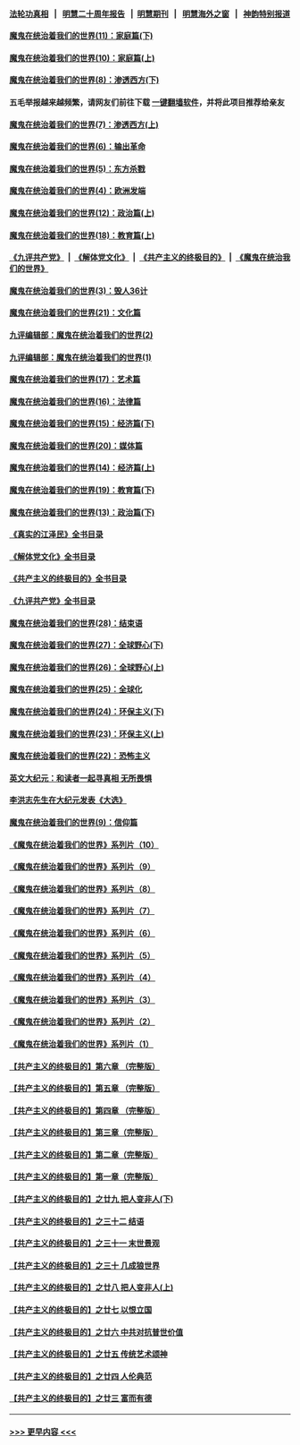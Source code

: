 #### [法轮功真相](https://github.com/gfw-breaker/truth/blob/master/README.md?t=0) &nbsp;&nbsp;|&nbsp;&nbsp; [明慧二十周年报告](https://github.com/gfw-breaker/mh-reports/blob/master/README.md?t=0) &nbsp;&nbsp;|&nbsp;&nbsp;[明慧期刊](https://github.com/gfw-breaker/mh-qikan) &nbsp;&nbsp;|&nbsp;&nbsp; [明慧海外之窗](https://github.com/gfw-breaker/mh-news/blob/master/README.md?t=0) &nbsp;&nbsp;|&nbsp;&nbsp; [神韵特别报道](https://github.com/gfw-breaker/mh-news/blob/master/shenyun.md?t=0)
#### [魔鬼在统治着我们的世界(11)：家庭篇(下)](../pages/nsc422/n10440961.md?t=12051401) 
#### [魔鬼在统治着我们的世界(10)：家庭篇(上)](../pages/nsc422/n10435448.md?t=12051401) 
#### [魔鬼在统治着我们的世界(8)：渗透西方(下)](../pages/nsc422/n10429603.md?t=12051401) 
#### 五毛举报越来越频繁，请网友们前往下载 [一键翻墙软件](https://github.com/gfw-breaker/ssr-accounts)，并将此项目推荐给亲友
#### [魔鬼在统治着我们的世界(7)：渗透西方(上)](../pages/nsc422/n10426013.md?t=12051401) 
#### [魔鬼在统治着我们的世界(6)：输出革命](../pages/nsc422/n10421536.md?t=12051401) 
#### [魔鬼在统治着我们的世界(5)：东方杀戮](../pages/nsc422/n10417707.md?t=12051401) 
#### [魔鬼在统治着我们的世界(4)：欧洲发端](../pages/nsc422/n10414890.md?t=12051401) 
#### [魔鬼在统治着我们的世界(12)：政治篇(上)](../pages/nsc422/n10444576.md?t=12051401) 
#### [魔鬼在统治着我们的世界(18)：教育篇(上)](../pages/nsc422/n10526970.md?t=12051401) 
#### [《九评共产党》](https://github.com/begood0513/9ping.md/blob/master/README.md) &nbsp;|&nbsp; [《解体党文化》](../../../../jtdwh.md/blob/master/README.md)  &nbsp;|&nbsp; [《共产主义的终极目的》](../../../../gczydzjmd.md/blob/master/README.md) &nbsp;|&nbsp; [《魔鬼在统治我们的世界》](../../../../mgztzwmdsj.md/blob/master/README.md) 
#### [魔鬼在统治着我们的世界(3)：毁人36计](../pages/nsc422/n10411583.md?t=12051401) 
#### [魔鬼在统治着我们的世界(21)：文化篇](../pages/nsc422/n10597706.md?t=12051401) 
#### [九评编辑部：魔鬼在统治着我们的世界(2)](../pages/nsc422/n10410036.md?t=12051401) 
#### [九评编辑部：魔鬼在统治着我们的世界(1)](../pages/nsc422/n10406825.md?t=12051401) 
#### [魔鬼在统治着我们的世界(17)：艺术篇](../pages/nsc422/n10499093.md?t=12051401) 
#### [魔鬼在统治着我们的世界(16)：法律篇](../pages/nsc422/n10485969.md?t=12051401) 
#### [魔鬼在统治着我们的世界(15)：经济篇(下)](../pages/nsc422/n10469975.md?t=12051401) 
#### [魔鬼在统治着我们的世界(20)：媒体篇](../pages/nsc422/n10586579.md?t=12051401) 
#### [魔鬼在统治着我们的世界(14)：经济篇(上)](../pages/nsc422/n10457370.md?t=12051401) 
#### [魔鬼在统治着我们的世界(19)：教育篇(下)](../pages/nsc422/n10564808.md?t=12051401) 
#### [魔鬼在统治着我们的世界(13)：政治篇(下)](../pages/nsc422/n10448270.md?t=12051401) 
#### [《真实的江泽民》全书目录](../pages/nsc422/n13721399.md?t=12051401) 
#### [《解体党文化》全书目录](../pages/nsc422/n13721157.md?t=12051401) 
#### [《共产主义的终极目的》全书目录](../pages/nsc422/n13721048.md?t=12051401) 
#### [《九评共产党》全书目录](../pages/nsc422/n13708085.md?t=12051401) 
#### [魔鬼在统治着我们的世界(28)：结束语](../pages/nsc422/n10936246.md?t=12051401) 
#### [魔鬼在统治着我们的世界(27)：全球野心(下)](../pages/nsc422/n10928319.md?t=12051401) 
#### [魔鬼在统治着我们的世界(26)：全球野心(上)](../pages/nsc422/n10900318.md?t=12051401) 
#### [魔鬼在统治着我们的世界(25)：全球化](../pages/nsc422/n10788205.md?t=12051401) 
#### [魔鬼在统治着我们的世界(24)：环保主义(下)](../pages/nsc422/n10695307.md?t=12051401) 
#### [魔鬼在统治着我们的世界(23)：环保主义(上)](../pages/nsc422/n10688613.md?t=12051401) 
#### [魔鬼在统治着我们的世界(22)：恐怖主义](../pages/nsc422/n10614727.md?t=12051401) 
#### [英文大纪元：和读者一起寻真相 无所畏惧](../pages/nsc422/n12542027.md?t=12051401) 
#### [李洪志先生在大纪元发表《大选》](../pages/nsc422/n12534746.md?t=12051401) 
#### [魔鬼在统治着我们的世界(9)：信仰篇](../pages/nsc422/n10432159.md?t=12051401) 
#### [《魔鬼在统治着我们的世界》系列片（10）](../pages/nsc422/n12292670.md?t=12051401) 
#### [《魔鬼在统治着我们的世界》系列片（9）](../pages/nsc422/n12290859.md?t=12051401) 
#### [《魔鬼在统治着我们的世界》系列片（8）](../pages/nsc422/n12287445.md?t=12051401) 
#### [《魔鬼在统治着我们的世界》系列片（7）](../pages/nsc422/n12283425.md?t=12051401) 
#### [《魔鬼在统治着我们的世界》系列片（6）](../pages/nsc422/n12282314.md?t=12051401) 
#### [《魔鬼在统治着我们的世界》系列片（5）](../pages/nsc422/n12281419.md?t=12051401) 
#### [《魔鬼在统治着我们的世界》系列片（4）](../pages/nsc422/n12274024.md?t=12051401) 
#### [《魔鬼在统治着我们的世界》系列片（3）](../pages/nsc422/n12271322.md?t=12051401) 
#### [《魔鬼在统治着我们的世界》系列片（2）](../pages/nsc422/n12269049.md?t=12051401) 
#### [《魔鬼在统治着我们的世界》系列片（1）](../pages/nsc422/n12267575.md?t=12051401) 
#### [【共产主义的终极目的】第六章 （完整版）](../pages/nsc422/n11428913.md?t=12051401) 
#### [【共产主义的终极目的】第五章 （完整版）](../pages/nsc422/n11428912.md?t=12051401) 
#### [【共产主义的终极目的】第四章 （完整版）](../pages/nsc422/n11428907.md?t=12051401) 
#### [【共产主义的终极目的】第三章（完整版）](../pages/nsc422/n11428848.md?t=12051401) 
#### [【共产主义的终极目的】第二章（完整版）](../pages/nsc422/n11428831.md?t=12051401) 
#### [【共产主义的终极目的】第一章（完整版）](../pages/nsc422/n11417651.md?t=12051401) 
#### [【共产主义的终极目的】之廿九 把人变非人(下)](../pages/nsc422/n11344140.md?t=12051401) 
#### [【共产主义的终极目的】之三十二 结语](../pages/nsc422/n11360535.md?t=12051401) 
#### [【共产主义的终极目的】之三十一 末世景观](../pages/nsc422/n11351129.md?t=12051401) 
#### [【共产主义的终极目的】之三十 几成狼世界](../pages/nsc422/n11348280.md?t=12051401) 
#### [【共产主义的终极目的】之廿八 把人变非人(上)](../pages/nsc422/n11340492.md?t=12051401) 
#### [【共产主义的终极目的】之廿七 以恨立国](../pages/nsc422/n11336944.md?t=12051401) 
#### [【共产主义的终极目的】之廿六 中共对抗普世价值](../pages/nsc422/n11324785.md?t=12051401) 
#### [【共产主义的终极目的】之廿五 传统艺术颂神](../pages/nsc422/n11296396.md?t=12051401) 
#### [【共产主义的终极目的】之廿四 人伦典范](../pages/nsc422/n11296397.md?t=12051401) 
#### [【共产主义的终极目的】之廿三 富而有德](../pages/nsc422/n11283598.md?t=12051401) 

----
#### [ >>> 更早内容 <<< ](../indexes/nsc422-earlier.md)
